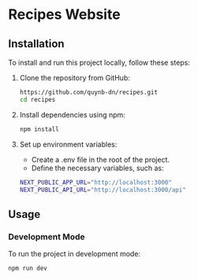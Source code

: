 # Recipes Website

## Installation

To install and run this project locally, follow these steps:

1. Clone the repository from GitHub:

   ```bash
   https://github.com/quynb-dn/recipes.git
   cd recipes
   ```

2. Install dependencies using npm:

   ```bash
   npm install
   ```

3. Set up environment variables:

   - Create a .env file in the root of the project.
   - Define the necessary variables, such as:

   ```bash
   NEXT_PUBLIC_APP_URL="http://localhost:3000"
   NEXT_PUBLIC_API_URL="http://localhost:3000/api"
   ```

## Usage

### Development Mode

To run the project in development mode:

```bash
npm run dev
```
